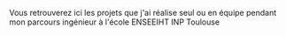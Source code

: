 Vous retrouverez ici les projets que j'ai réalise seul ou en équipe pendant mon parcours ingénieur à l'école ENSEEIHT INP Toulouse
